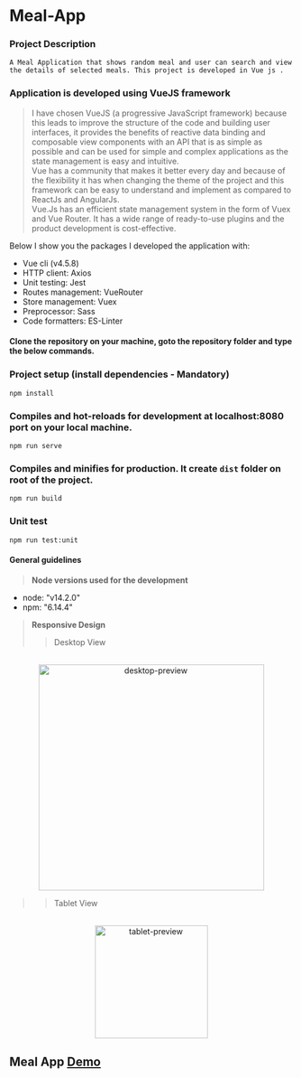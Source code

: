 # Meal-App


### Project Description
```
A Meal Application that shows random meal and user can search and view the details of selected meals. This project is developed in Vue js .
```

### Application is developed using VueJS framework
> I have chosen VueJS (a progressive JavaScript framework) because this leads to improve the structure of the code and building user interfaces, it provides the benefits of reactive data binding and composable view components with an API that is as simple as possible and can be used for simple and complex applications as the state management is easy and intuitive. <br>
> Vue has a community that makes it better every day and because of the flexibility it has when changing the theme of the project and this framework can be easy to understand and implement as compared to ReactJs and AngularJs. <br>
> Vue.Js has an efficient state management system in the form of Vuex and Vue Router. It has a wide range of ready-to-use plugins and the product development is cost-effective.

Below I show you the packages I developed the application with:

- Vue cli (v4.5.8)
- HTTP client: Axios
- Unit testing: Jest
- Routes management: VueRouter
- Store management: Vuex
- Preprocessor: Sass
- Code formatters: ES-Linter

#### Clone the repository on your machine, goto the repository folder and type the below commands.

### Project setup (install dependencies - Mandatory)
```
npm install
```

### Compiles and hot-reloads for development at localhost:8080 port on your local machine.
```
npm run serve
```

### Compiles and minifies for production. It create `dist` folder on root of the project.
```
npm run build
```

### Unit test 
```
npm run test:unit
```

#### General guidelines
> <strong>Node versions used for the development</strong>
- node: "v14.2.0"
- npm: "6.14.4"

> <strong>Responsive Design</strong>
>> Desktop View
<p align="center">
  <br>
  <a href="https://ibb.co/jgFKDgv"><img src="https://i.ibb.co/xJQv6JS/ezgif-com-gif-maker.gif?raw=1" alt="desktop-preview" border="0" width=400 /></a>
  <br>
</p>

>> Tablet View
<p align="center">
  <br>
  <a href="https://ibb.co/VMdXbYD"><img src="https://i.ibb.co/2cwXR3P/tablet-preview.gif?raw=1" alt="tablet-preview" border="0" width=200 /></a>
</p>

## Meal App [Demo](http://sriman-meal-app.herokuapp.com/)
